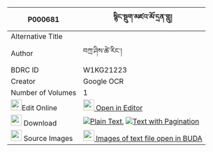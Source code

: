 |P000681|སྙིང་སྡུག་མཛའ་མོ་དྲན་གླུ། 
| --- | --- 
|Alternative Title |
|Author| བཀྲ་ཤིས་ཚེ་རིང་།
|BDRC ID | W1KG21223
|Creator | Google OCR
|Number of Volumes| 1
|<img width="25" src="https://img.icons8.com/color/25/000000/edit-property.png">Edit Online| [<img width="25" src="https://avatars.githubusercontent.com/u/45091458?s=200&v=4"> Open in Editor](http://editor.openpecha.org/P000681)
|<img width="25" src="https://img.icons8.com/fluent/48/000000/download-2.png"/>  Download | [![](https://img.icons8.com/color/20/000000/txt.png)Plain Text](https://github.com/Openpecha/P000681/releases/download/v1/nyingduk_dzamo_dren_lu_plain_P000681.zip), [![](https://img.icons8.com/color/20/000000/txt.png)Text with Pagination](https://github.com/Openpecha/P000681/releases/download/v1/nyingduk_dzamo_dren_lu_pages_P000681.zip)
|<img width="25" src="https://img.icons8.com/plasticine/100/000000/pictures-folder.png"/>  Source Images | [<img width="25" src="https://library.bdrc.io/icons/BUDA-small.svg"> Images of text file open in BUDA](https://library.bdrc.io/show/bdr:W1KG21223)